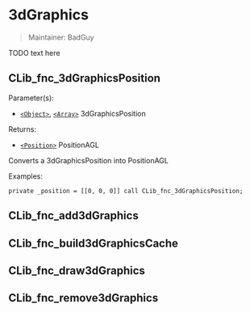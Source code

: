 # 3dGraphics

> Maintainer: BadGuy

TODO text here

## CLib_fnc_3dGraphicsPosition

Parameter(s):
* [`<Object>`], [`<Array>`] 3dGraphicsPosition

Returns:
* [`<Position>`] PositionAGL

Converts a 3dGraphicsPosition into PositionAGL

Examples:

```sqf
private _position = [[0, 0, 0]] call CLib_fnc_3dGraphicsPosition;
```

## CLib_fnc_add3dGraphics

## CLib_fnc_build3dGraphicsCache

## CLib_fnc_draw3dGraphics

## CLib_fnc_remove3dGraphics

[`<Object>`]: https://community.bistudio.com/wiki/Object
[`<Array>`]: https://community.bistudio.com/wiki/Array
[`<Position>`]: https://community.bistudio.com/wiki/Position